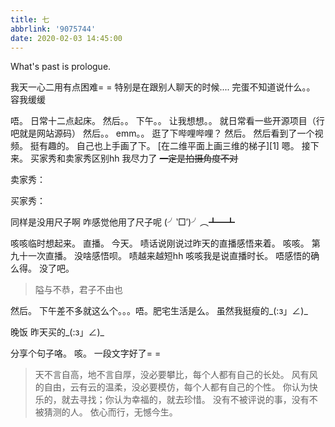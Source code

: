 ```yaml
---
title: 七
abbrlink: '9075744'
date: 2020-02-03 14:45:00
---
```

What's past is prologue.

<!--more-->

我天一心二用有点困难= =
特别是在跟别人聊天的时候....
完蛋不知道说什么。。
容我缓缓

唔。
日常十二点起床。
然后。。
下午。。
让我想想。。
就日常看一些开源项目（行吧就是网站源码）
然后。。
emm。。
逛了下哔哩哔哩？
然后。
然后看到了一个视频。
挺有趣的。
自己也上手画了下。
[在二维平面上画三维的梯子][1]
嗯。
接下来。
买家秀和卖家秀区别hh
我尽力了
~~一定是拍摄角度不对~~

卖家秀：

买家秀：

同样是没用尺子啊
咋感觉他用了尺子呢
(╯‵□′)╯︵┻━┻

咳咳临时想起来。
直播。
今天。
啧话说刚说过昨天的直播感悟来着。
咳咳。
第九十一次直播。
没啥感悟呗。
啧越来越短hh
咳咳我是说直播时长。
唔感悟的确么得。
没了吧。

> 隘与不恭，君子不由也

然后。
下午差不多就这么个。。。唔。肥宅生活是么。
虽然我挺瘦的_(:з」∠)_



晚饭
昨天买的_(:з」∠)_

分享个句子咯。
咳。
一段文字好了= =

> 天不言自高，地不言自厚，没必要攀比，每个人都有自己的长处。
> 风有风的自由，云有云的温柔，没必要模仿，每个人都有自己的个性。
> 你认为快乐的，就去寻找；你认为幸福的，就去珍惜。
> 没有不被评说的事，没有不被猜测的人。
> 依心而行，无憾今生。
